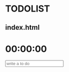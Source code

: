 # TODOLIST

index.html
--------------------------------------------------------------------


<!DOCTYPE html>
<head>
	<meta charset="UTF-8">
	<title>TODO LIST</title>
</head>
<body>
    <div class="container">
        <div class="center-box">
            <div class="js-clock">
                <h1>00:00:00</h1>
            </div>
            <form class='js-todoForm'>
                <input type="text" placeholder="write a to do">
            </form>
            <ul class="js-todoList"></ul>
        </div>
    </div>
    <script src="clock.js"></script>
    <script src="todo.js"></script>
</body>
</html>
